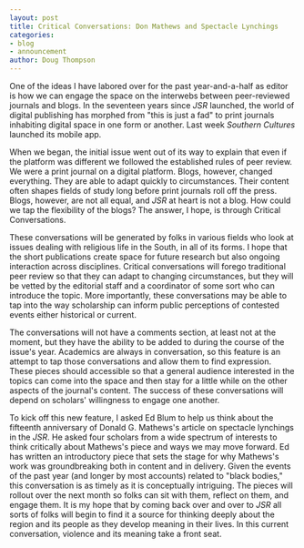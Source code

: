 ```yaml
---
layout: post
title: Critical Conversations: Don Mathews and Spectacle Lynchings
categories:
- blog
- announcement
author: Doug Thompson
---
```

One of the ideas I have labored over for the past year-and-a-half as editor is how we can engage the space on the interwebs between peer-reviewed journals and blogs. In the seventeen years since *JSR* launched, the world of digital publishing has morphed from "this is just a fad" to print journals inhabiting digital space in one form or another. Last week *Southern Cultures* launched its mobile app. 

When we began, the initial issue went out of its way to explain that even if the platform was different we followed the established rules of peer review. We were a print journal on a digital platform. Blogs, however, changed everything. They are able to adapt quickly to circumstances. Their content often shapes fields of study long before print journals roll off the press. Blogs, however, are not all equal, and *JSR* at heart is not a blog. How could we tap the flexibility of the blogs? The answer, I hope, is through Critical Conversations. 

These conversations will be generated by folks in various fields who look at issues dealing with religious life in the South, in all of its forms. I hope that the short publications create space for future research but also ongoing interaction across disciplines. Critical conversations will forego traditional peer review so that they can adapt to changing circumstances, but they will be vetted by the editorial staff and a coordinator of some sort who can introduce the topic. More importantly, these conversations may be able to tap into the way scholarship can inform public perceptions of contested events either historical or current. 

The conversations will not have a comments section, at least not at the moment, but they have the ability to be added to during the course of the issue's year. Academics are always in conversation, so this feature is an attempt to tap those conversations and allow them to find expression. These pieces should accessible so that a general audience interested in the topics can come into the space and then stay for a little while on the other aspects of the journal's content. The success of these conversations will depend on scholars' willingness to engage one another.

To kick off this new feature, I asked Ed Blum to help us think about the fifteenth anniversary of Donald G. Mathews's article on spectacle lynchings in the *JSR*. He asked four scholars from a wide spectrum of interests to think critically about Mathews's piece and ways we may move forward. Ed has written an introductory piece that sets the stage for why Mathews's work was groundbreaking both in content and in delivery. Given the events of the past year (and longer by most accounts) related to "black bodies," this conversation is as timely as it is conceptually intriguing. The pieces will rollout over the next month so folks can sit with them, reflect on them, and engage them. It is my hope that by coming back over and over to *JSR* all sorts of folks will begin to find it a source for thinking deeply about the region and its people as they develop meaning in their lives. In this current conversation, violence and its meaning take a front seat.
